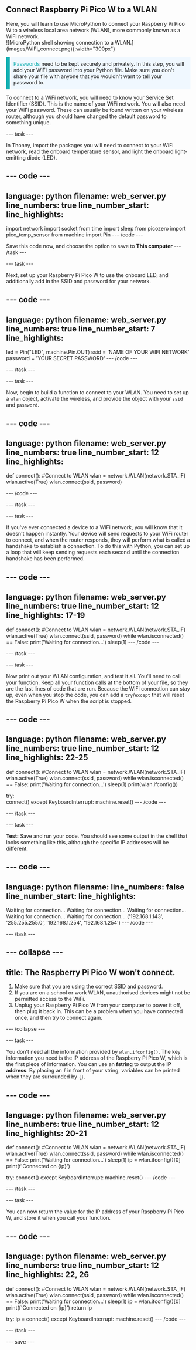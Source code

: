 ## Connect Raspberry Pi Pico W to a WLAN

<div style="display: flex; flex-wrap: wrap">
<div style="flex-basis: 200px; flex-grow: 1; margin-right: 15px;">
Here, you will learn to use MicroPython to connect your Raspberry Pi Pico W to a wireless local area network (WLAN), more commonly known as a WiFi network.
</div>
<div>
![MicroPython shell showing connection to a WLAN.](images/WiFi_connect.png){:width="300px"}
</div>
</div>

<p style='border-left: solid; border-width:10px; border-color: #0faeb0; background-color: aliceblue; padding: 10px;'>
<span style="color: #0faeb0">Passwords</span> need to be kept securely and privately. In this step, you will add your WiFi password into your Python file. Make sure you don't share your file with anyone that you wouldn't want to tell your password to.</p>

To connect to a WiFi network, you will need to know your Service Set Identifier (SSID). This is the name of your WiFi network. You will also need your WiFi password. These can usually be found written on your wireless router, although you should have changed the default password to something unique.

--- task ---

In Thonny, import the packages you will need to connect to your WiFi network, read the onboard temperature sensor, and light the onboard light-emitting diode (LED).

--- code ---
---
language: python
filename: web_server.py
line_numbers: true
line_number_start: 
line_highlights: 
---
import network
import socket
from time import sleep
from picozero import pico_temp_sensor
from machine import Pin
--- /code ---

Save this code now, and choose the option to save to **This computer**
--- /task ---

--- task ---

Next, set up your Raspberry Pi Pico W to use the onboard LED, and additionally add in the SSID and password for your network.

--- code ---
---
language: python
filename: web_server.py
line_numbers: true
line_number_start: 7
line_highlights: 
---
led = Pin("LED", machine.Pin.OUT)
ssid = 'NAME OF YOUR WIFI NETWORK'
password = 'YOUR SECRET PASSWORD'
--- /code ---

--- /task ---

--- task ---

Now, begin to build a function to connect to your WLAN. You need to set up a `wlan` object, activate the wireless, and provide the object with your `ssid` and `password`.

--- code ---
---
language: python
filename: web_server.py
line_numbers: true
line_number_start: 12
line_highlights: 
---
def connect():
    #Connect to WLAN
    wlan = network.WLAN(network.STA_IF)
    wlan.active(True)
    wlan.connect(ssid, password)

--- /code ---

--- /task ---

--- task ---

If you've ever connected a device to a WiFi network, you will know that it doesn't happen instantly. Your device will send requests to your WiFi router to connect, and when the router responds, they will perform what is called a handshake to establish a connection. To do this with Python, you can set up a loop that will keep sending requests each second until the connection handshake has been performed.

--- code ---
---
language: python
filename: web_server.py
line_numbers: true
line_number_start: 12
line_highlights: 17-19
---
def connect():
    #Connect to WLAN
    wlan = network.WLAN(network.STA_IF)
    wlan.active(True)
    wlan.connect(ssid, password)
    while wlan.isconnected() == False:
        print('Waiting for connection...')
        sleep(1)
--- /code ---

--- /task ---

--- task ---

Now print out your WLAN configuration, and test it all. You'll need to call your function. Keep all your function calls at the bottom of your file, so they are the last lines of code that are run. Because the WiFi connection can stay up, even when you stop the code, you can add a `try`/`except` that will reset the Raspberry Pi Pico W when the script is stopped.

--- code ---
---
language: python
filename: web_server.py
line_numbers: true
line_number_start: 12
line_highlights: 22-25
---
def connect():
    #Connect to WLAN
    wlan = network.WLAN(network.STA_IF)
    wlan.active(True)
    wlan.connect(ssid, password)
    while wlan.isconnected() == False:
        print('Waiting for connection...')
        sleep(1)
    print(wlan.ifconfig())

try:    
    connect()
except KeyboardInterrupt:
    machine.reset()
--- /code ---

--- /task ---

--- task ---

**Test:** Save and run your code. You should see some output in the shell that looks something like this, although the specific IP addresses will be different.

--- code ---
---
language: python
filename: 
line_numbers: false
line_number_start: 
line_highlights: 
---
Waiting for connection...
Waiting for connection...
Waiting for connection...
Waiting for connection...
Waiting for connection...
('192.168.1.143', '255.255.255.0', '192.168.1.254', '192.168.1.254')
--- /code ---

--- /task ---

--- collapse ---
---
title: The Raspberry Pi Pico W won't connect.
---
1. Make sure that you are using the correct SSID and password.
2. If you are on a school or work WLAN, unauthorised devices might not be permitted access to the WiFi.
3. Unplug your Raspberry Pi Pico W from your computer to power it off, then plug it back in. This can be a problem when you have connected once, and then try to connect again.

--- /collapse ---

--- task ---

You don't need all the information provided by `wlan.ifconfig()`. The key information you need is the IP address of the Raspberry Pi Pico W, which is the first piece of information. You can use an **fstring** to output the **IP address**. By placing an `f` in front of your string, variables can be printed when they are surrounded by `{}`.

--- code ---
---
language: python
filename: web_server.py
line_numbers: true
line_number_start: 12
line_highlights: 20-21
---
def connect():
    #Connect to WLAN
    wlan = network.WLAN(network.STA_IF)
    wlan.active(True)
    wlan.connect(ssid, password)
    while wlan.isconnected() == False:
        print('Waiting for connection...')
        sleep(1)
    ip = wlan.ifconfig()[0]
    print(f'Connected on {ip}')
    

try:
    connect()
except KeyboardInterrupt:
    machine.reset()
--- /code ---

--- /task ---

--- task ---

You can now return the value for the IP address of your Raspberry Pi Pico W, and store it when you call your function.

--- code ---
---
language: python
filename: web_server.py
line_numbers: true
line_number_start: 12
line_highlights: 22, 26
---
def connect():
    #Connect to WLAN
    wlan = network.WLAN(network.STA_IF)
    wlan.active(True)
    wlan.connect(ssid, password)
    while wlan.isconnected() == False:
        print('Waiting for connection...')
        sleep(1)
    ip = wlan.ifconfig()[0]
    print(f'Connected on {ip}')
    return ip
    

try:
    ip = connect()
except KeyboardInterrupt:
    machine.reset()
--- /code ---

--- /task ---

--- save ---
